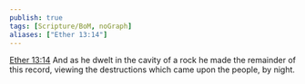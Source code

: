 ```yaml
---
publish: true
tags: [Scripture/BoM, noGraph]
aliases: ["Ether 13:14"]
---
```

[Ether 13:14](https://churchofjesuschrist.org/study/scriptures/bofm/ether/13?lang=eng&id=p14#p14) And as he dwelt in the cavity of a rock he made the remainder of this record, viewing the destructions which came upon the people, by night.
